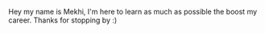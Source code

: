 Hey my name is Mekhi, I'm here to learn as much as possible the boost my career. Thanks for stopping by :)
